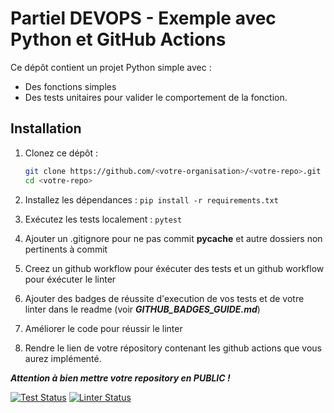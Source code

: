 # Partiel DEVOPS - Exemple avec Python et GitHub Actions

Ce dépôt contient un projet Python simple avec :

- Des fonctions simples
- Des tests unitaires pour valider le comportement de la fonction.

## Installation

1. Clonez ce dépôt :
   ```bash
   git clone https://github.com/<votre-organisation>/<votre-repo>.git
   cd <votre-repo>

2. Installez les dépendances :
```pip install -r requirements.txt```

3. Exécutez les tests localement :
```pytest```

4. Ajouter un .gitignore pour ne pas commit __pycache__ et autre dossiers non pertinents à commit 

4. Creez un github workflow pour éxécuter des tests et  un github workflow pour éxécuter le linter 

5. Ajouter des badges de réussite d'execution de vos tests et de votre linter dans le readme (voir ***GITHUB_BADGES_GUIDE.md***)

6. Améliorer le code pour réussir le linter

7. Rendre le lien de votre répository contenant les github actions que vous aurez implémenté. 

***Attention à bien mettre votre repository en PUBLIC !***


[![Test Status](https://github.com/NoWa-FTN/Partiel-3INFOR-NoaFontaine/actions/workflows/test.yml/badge.svg)](https://github.com/NoWa-FTN/Partiel-3INFOR-NoaFontaine/actions/workflows/test.yml)
[![Linter Status](https://github.com/NoWa-FTN/Partiel-3INFOR-NoaFontaine/actions/workflows/linter.yml/badge.svg)](https://github.com/NoWa-FTN/Partiel-3INFOR-NoaFontaine/actions/workflows/linter.yml)

